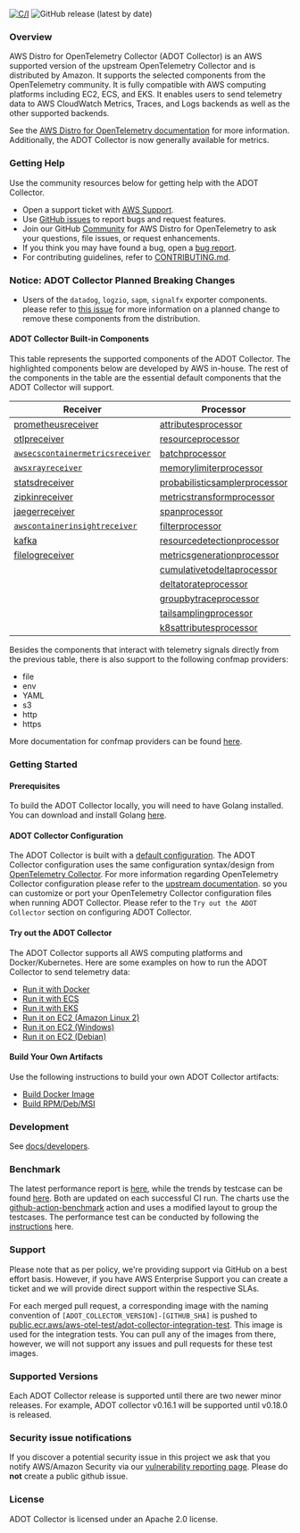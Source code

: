 [![C/I](https://github.com/aws-observability/aws-otel-collector/actions/workflows/CI.yml/badge.svg?branch=main)](https://github.com/aws-observability/aws-otel-collector/actions/workflows/CI.yml)
![GitHub release (latest by date)](https://img.shields.io/github/v/release/aws-observability/aws-otel-collector)



### Overview

AWS Distro for OpenTelemetry Collector (ADOT Collector) is an AWS supported version of the upstream OpenTelemetry Collector and is distributed by Amazon. It supports the selected components from the OpenTelemetry community. It is fully compatible with AWS computing platforms including EC2, ECS, and EKS. It enables users to send telemetry data to AWS CloudWatch Metrics, Traces, and Logs backends as well as the other supported backends.

See the [AWS Distro for OpenTelemetry documentation](https://aws-otel.github.io/docs/getting-started/collector) for more information. Additionally, the ADOT Collector is now generally available for metrics.

### Getting Help

Use the community resources below for getting help with the ADOT Collector.
* Open a support ticket with [AWS Support](http://docs.aws.amazon.com/awssupport/latest/user/getting-started.html).
* Use [GitHub issues](https://github.com/aws-observability/aws-otel-collector/issues) to report bugs and request features.
* Join our GitHub [Community](https://github.com/aws-observability/aws-otel-community) for AWS Distro for OpenTelemetry to ask your questions, file issues, or request enhancements.
* If you think you may have found a bug, open a [bug report](https://github.com/aws-observability/aws-otel-collector/issues/new?template=bug_report.md).
* For contributing guidelines, refer to [CONTRIBUTING.md](CONTRIBUTING.md).

### Notice: ADOT Collector Planned Breaking Changes
* Users of the `datadog`, `logzio`, `sapm`, `signalfx` exporter components. please refer to [this issue](https://github.com/aws-observability/aws-otel-collector/issues/2734)
  for more information on a planned change to remove these components from the distribution.

#### ADOT Collector Built-in Components

This table represents the supported components of the ADOT Collector. The highlighted components below are developed by AWS in-house. The rest of the components in the table are the essential default components that the ADOT Collector will support.

| Receiver                                                                                                                                                | Processor                                                                                                                                                                             | Exporter                                                                                                                                                                             | Extensions                                                                                                                                      |
|---------------------------------------------------------------------------------------------------------------------------------------------------------|---------------------------------------------------------------------------------------------------------------------------------------------------------------------------------------|--------------------------------------------------------------------------------------------------------------------------------------------------------------------------------------|-------------------------------------------------------------------------------------------------------------------------------------------------|
| [prometheusreceiver](https://github.com/open-telemetry/opentelemetry-collector-contrib/tree/main/receiver/prometheusreceiver#prometheus-receiver)       | [attributesprocessor](https://github.com/open-telemetry/opentelemetry-collector-contrib/tree/main/processor/attributesprocessor#attributes-processor)                                 | [`awsxrayexporter`](https://github.com/open-telemetry/opentelemetry-collector-contrib/tree/main/exporter/awsxrayexporter)                                                            | [healthcheckextension](https://github.com/open-telemetry/opentelemetry-collector-contrib/tree/main/extension/healthcheckextension#health-check) |
| [otlpreceiver](https://github.com/open-telemetry/opentelemetry-collector/tree/main/receiver/otlpreceiver#otlp-receiver)                                 | [resourceprocessor](https://github.com/open-telemetry/opentelemetry-collector-contrib/tree/main/processor/resourceprocessor#resource-processor)                                       | [`awsemfexporter`](https://github.com/open-telemetry/opentelemetry-collector-contrib/tree/main/exporter/awsemfexporter)                                                              | [pprofextension](https://github.com/open-telemetry/opentelemetry-collector-contrib/tree/main/extension/pprofextension#performance-profiler)     |
| [`awsecscontainermetricsreceiver`](https://github.com/open-telemetry/opentelemetry-collector-contrib/tree/main/receiver/awsecscontainermetricsreceiver) | [batchprocessor](https://github.com/open-telemetry/opentelemetry-collector/tree/main/processor/batchprocessor#batch-processor)                                                        | [prometheusremotewriteexporter](https://github.com/open-telemetry/opentelemetry-collector-contrib/tree/main/exporter/prometheusremotewriteexporter#prometheus-remote-write-exporter) | [zpagesextension](https://github.com/open-telemetry/opentelemetry-collector/tree/main/extension/zpagesextension#zpages)                         |
| [`awsxrayreceiver`](https://github.com/open-telemetry/opentelemetry-collector-contrib/tree/main/receiver/awsxrayreceiver)                               | [memorylimiterprocessor](https://github.com/open-telemetry/opentelemetry-collector/tree/main/processor/memorylimiterprocessor#memory-limiter-processor)                               |                           [debugexporter](https://github.com/open-telemetry/opentelemetry-collector/tree/main/exporter/debugexporter)                           | [`ecsobserver`](https://github.com/open-telemetry/opentelemetry-collector-contrib/tree/main/extension/observer/ecsobserver)                     |
| [statsdreceiver](https://github.com/open-telemetry/opentelemetry-collector-contrib/tree/main/receiver/statsdreceiver#statsd-receiver)                   | [probabilisticsamplerprocessor](https://github.com/open-telemetry/opentelemetry-collector-contrib/tree/main/processor/probabilisticsamplerprocessor#probabilistic-sampling-processor) | [otlpexporter](https://github.com/open-telemetry/opentelemetry-collector/tree/main/exporter/otlpexporter)                                                                            | [`awsproxy`](https://github.com/open-telemetry/opentelemetry-collector-contrib/tree/main/extension/awsproxy)                                    |
| [zipkinreceiver](https://github.com/open-telemetry/opentelemetry-collector-contrib/tree/main/receiver/zipkinreceiver#zipkin-receiver)                   | [metricstransformprocessor](https://github.com/open-telemetry/opentelemetry-collector-contrib/tree/main/processor/metricstransformprocessor#metrics-transform-processor)              | [fileexporter](https://github.com/open-telemetry/opentelemetry-collector-contrib/tree/main/exporter/fileexporter#file-exporter)                                                      |         [`sigv4authextension`](https://github.com/open-telemetry/opentelemetry-collector-contrib/tree/main/extension/sigv4authextension)        |
| [jaegerreceiver](https://github.com/open-telemetry/opentelemetry-collector-contrib/tree/main/receiver/jaegerreceiver#jaeger-receiver)                   | [spanprocessor](https://github.com/open-telemetry/opentelemetry-collector-contrib/tree/main/processor/spanprocessor#span-processor)                                                   | [otlphttpexporter](https://github.com/open-telemetry/opentelemetry-collector/tree/main/exporter/otlphttpexporter#otlphttp-exporter)                                                  |     [filestorage](https://github.com/open-telemetry/opentelemetry-collector-contrib/tree/main/extension/storage/filestorage#file-storage)          |
| [`awscontainerinsightreceiver`](https://github.com/open-telemetry/opentelemetry-collector-contrib/tree/main/receiver/awscontainerinsightreceiver)       | [filterprocessor](https://github.com/open-telemetry/opentelemetry-collector-contrib/tree/main/processor/filterprocessor#filter-processor)                                             | [prometheusexporter](https://github.com/open-telemetry/opentelemetry-collector-contrib/tree/main/exporter/prometheusexporter#prometheus-exporter)                                    |           |
| [kafka](https://github.com/open-telemetry/opentelemetry-collector-contrib/tree/main/receiver/kafkareceiver)                                             | [resourcedetectionprocessor](https://github.com/open-telemetry/opentelemetry-collector-contrib/tree/main/processor/resourcedetectionprocessor#resource-detection-processor)           | [datadogexporter](https://github.com/open-telemetry/opentelemetry-collector-contrib/tree/main/exporter/datadogexporter#datadog-exporter)                                             |                                                                                                                                                 |
| [filelogreceiver](https://github.com/open-telemetry/opentelemetry-collector-contrib/tree/main/receiver/filelogreceiver#filelog-receiver)                | [metricsgenerationprocessor](https://github.com/open-telemetry/opentelemetry-collector-contrib/tree/main/processor/metricsgenerationprocessor#metrics-generation-processor)           | [sapmexporter](https://github.com/open-telemetry/opentelemetry-collector-contrib/tree/main/exporter/sapmexporter#sapm-exporter)                                      |                                                                                                                                                 |
|                                                                                                                                                         | [cumulativetodeltaprocessor](https://github.com/open-telemetry/opentelemetry-collector-contrib/tree/main/processor/cumulativetodeltaprocessor#cumulative-to-delta-processor)          | [signalfxexporter](https://github.com/open-telemetry/opentelemetry-collector-contrib/tree/main/exporter/signalfxexporter#signalfx-metrics-exporter)                                                     |                                                                                                                                                 |
|                                                                                                                                                         | [deltatorateprocessor](https://github.com/open-telemetry/opentelemetry-collector-contrib/tree/main/processor/deltatorateprocessor#delta-to-rate-processor)                            | [logzioexporter](https://github.com/open-telemetry/opentelemetry-collector-contrib/tree/main/exporter/logzioexporter#logzio-exporter)                                       |                                                                                                                                                 |
|                                                                                                                                                         | [groupbytraceprocessor](https://github.com/open-telemetry/opentelemetry-collector-contrib/tree/main/processor/groupbytraceprocessor)                                                  | [kafka](https://github.com/open-telemetry/opentelemetry-collector-contrib/tree/main/exporter/kafkaexporter)                                             |                                                                                                                                                 |
|                                                                                                                                                         | [tailsamplingprocessor](https://github.com/open-telemetry/opentelemetry-collector-contrib/tree/main/processor/tailsamplingprocessor)                                                  | [loadbalancingexporter](https://github.com/open-telemetry/opentelemetry-collector-contrib/tree/main/exporter/loadbalancingexporter)                                                                            |                                                                                                                                                 |
|                                                                                                                                                         | [k8sattributesprocessor](https://github.com/open-telemetry/opentelemetry-collector-contrib/tree/main/processor/k8sattributesprocessor)                                                | [awscloudwatchlogsexporter](https://github.com/open-telemetry/opentelemetry-collector-contrib/tree/main/exporter/awscloudwatchlogsexporter)                                                  |                                                                                                                                                 |


Besides the components that interact with telemetry signals directly from the previous table, there is also support to the following confmap providers:

* file
* env
* YAML
* s3
* http
* https

More documentation for confmap providers can be found [here](https://aws-otel.github.io/docs/components/confmap-providers).

### Getting Started

#### Prerequisites

To build the ADOT Collector locally, you will need to have Golang installed. You can download and install Golang [here](https://golang.org/doc/install).

#### ADOT Collector Configuration

The ADOT Collector is built with a [default configuration](https://github.com/aws-observability/aws-otel-collector/blob/main/config.yaml).
The ADOT Collector configuration uses the same configuration syntax/design from [OpenTelemetry Collector](https://github.com/open-telemetry/opentelemetry-collector). For more information regarding OpenTelemetry Collector configuration please refer to the [upstream documentation](https://opentelemetry.io/docs/collector/configuration/). 
so you can customize or port your OpenTelemetry Collector configuration files when running ADOT Collector. Please refer to the `Try out the ADOT Collector` section on configuring ADOT Collector.

#### Try out the ADOT Collector

The ADOT Collector supports all AWS computing platforms and Docker/Kubernetes. Here are some examples on how to run the ADOT Collector to send telemetry data:

* [Run it with Docker](docs/developers/docker-demo.md)
* [Run it with ECS](https://aws-otel.github.io/docs/setup/ecs)
* [Run it with EKS](https://aws-otel.github.io/docs/getting-started/adot-eks-add-on)
* [Run it on EC2 (Amazon Linux 2)](docs/developers/linux-rpm-demo.md)
* [Run it on EC2 (Windows)](docs/developers/windows-other-demo.md)
* [Run it on EC2 (Debian)](docs/developers/debian-deb-demo.md)

#### Build Your Own Artifacts

Use the following instructions to build your own ADOT Collector artifacts:

* [Build Docker Image](docs/developers/build-docker.md)
* [Build RPM/Deb/MSI](docs/developers/build-aoc.md)

### Development

See [docs/developers](docs/developers/README.md).

### Benchmark

The latest performance report is [here](https://aws-observability.github.io/aws-otel-collector/benchmark/report), while the trends by testcase can be found [here](https://aws-observability.github.io/aws-otel-collector/benchmark/trend).
Both are updated on each successful CI run. The charts use the [github-action-benchmark](https://github.com/benchmark-action/github-action-benchmark) action and uses a modified layout to group the testcases.
The performance test can be conducted by following the [instructions](https://github.com/aws-observability/aws-otel-test-framework/blob/terraform/docs/get-performance-model.md) here.

### Support

 Please note that as per policy, we're providing support via GitHub on a best effort basis. However, if you have AWS Enterprise Support you can create a ticket and we will provide direct support within the respective SLAs.

For each merged pull request, a corresponding image with the naming convention of ```[ADOT_COLLECTOR_VERSION]-[GITHUB_SHA]``` is pushed to [public.ecr.aws/aws-otel-test/adot-collector-integration-test](https://gallery.ecr.aws/aws-otel-test/adot-collector-integration-test). 
This image is used for the integration tests. You can pull any of the images from there, however, we will not support any issues and pull requests for these test images.

### Supported Versions

Each ADOT Collector release is supported until there are two newer minor releases. For example, ADOT collector v0.16.1 will be supported until v0.18.0 is released.

### Security issue notifications
If you discover a potential security issue in this project we ask that you notify AWS/Amazon Security via our [vulnerability reporting page](http://aws.amazon.com/security/vulnerability-reporting/). Please do **not** create a public github issue.

### License

ADOT Collector is licensed under an Apache 2.0 license.
